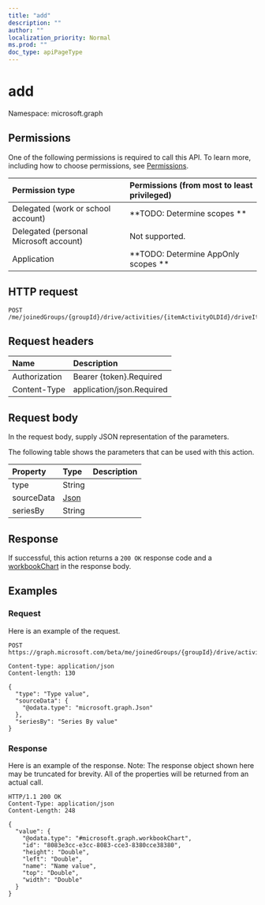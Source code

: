 ```yaml
---
title: "add"
description: ""
author: ""
localization_priority: Normal
ms.prod: ""
doc_type: apiPageType
---
```


# add

Namespace: microsoft.graph



## Permissions
One of the following permissions is required to call this API. To learn more, including how to choose permissions, see [Permissions](/concepts/permissions-reference.md).

|Permission type|Permissions (from most to least privileged)|
|:---|:---|
|Delegated (work or school account)|**TODO: Determine scopes **|
|Delegated (personal Microsoft account)|Not supported.|
|Application|**TODO: Determine AppOnly scopes **|

## HTTP request
<!-- {
  "blockType": "ignored"
}
-->
``` http
POST /me/joinedGroups/{groupId}/drive/activities/{itemActivityOLDId}/driveItem/workbook/names/{workbookNamedItemId}/worksheet/charts/add
```

## Request headers
|Name|Description|
|:---|:---|
|Authorization|Bearer {token}.Required|
|Content-Type|application/json.Required|

## Request body
In the request body, supply JSON representation of the parameters.

The following table shows the parameters that can be used with this action.

|Property|Type|Description|
|:---|:---|:---|
|type|String||
|sourceData|[Json](../resources/json.md)||
|seriesBy|String||



## Response
If successful, this action returns a `200 OK` response code and a [workbookChart](../resources/workbookchart.md) in the response body.

## Examples

### Request
Here is an example of the request.
<!-- {
  "blockType": "request",
  "name": "workbookchart_add"
}
-->
``` http
POST https://graph.microsoft.com/beta/me/joinedGroups/{groupId}/drive/activities/{itemActivityOLDId}/driveItem/workbook/names/{workbookNamedItemId}/worksheet/charts/add

Content-type: application/json
Content-length: 130

{
  "type": "Type value",
  "sourceData": {
    "@odata.type": "microsoft.graph.Json"
  },
  "seriesBy": "Series By value"
}
```

### Response
Here is an example of the response. Note: The response object shown here may be truncated for brevity. All of the properties will be returned from an actual call.
<!-- {
  "blockType": "response",
  "truncated": true,
  "@odata.type": "microsoft.graph.workbookchart"
}
-->
``` http
HTTP/1.1 200 OK
Content-Type: application/json
Content-Length: 248

{
  "value": {
    "@odata.type": "#microsoft.graph.workbookChart",
    "id": "8083e3cc-e3cc-8083-cce3-8380cce38380",
    "height": "Double",
    "left": "Double",
    "name": "Name value",
    "top": "Double",
    "width": "Double"
  }
}
```


